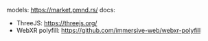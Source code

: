 models: https://market.pmnd.rs/
docs:

- ThreeJS: https://threejs.org/
- WebXR polyfill: https://github.com/immersive-web/webxr-polyfill

